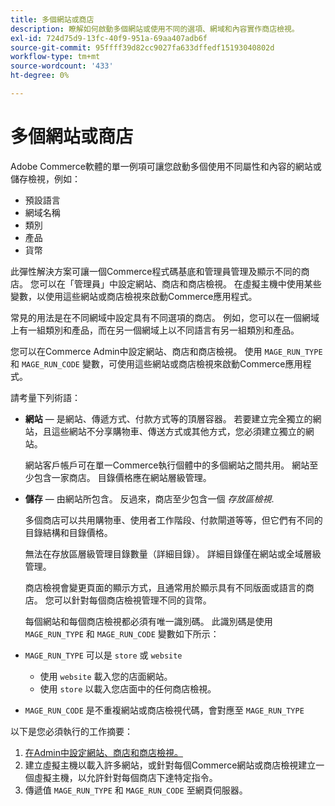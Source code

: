 ```yaml
---
title: 多個網站或商店
description: 瞭解如何啟動多個網站或使用不同的選項、網域和內容實作商店檢視。
exl-id: 724d75d9-13fc-40f9-951a-69aa407adb6f
source-git-commit: 95ffff39d82cc9027fa633dffedf15193040802d
workflow-type: tm+mt
source-wordcount: '433'
ht-degree: 0%

---
```


# 多個網站或商店

Adobe Commerce軟體的單一例項可讓您啟動多個使用不同屬性和內容的網站或儲存檢視，例如：

- 預設語言
- 網域名稱
- 類別
- 產品
- 貨幣

此彈性解決方案可讓一個Commerce程式碼基底和管理員管理及顯示不同的商店。 您可以在「管理員」中設定網站、商店和商店檢視。 在虛擬主機中使用某些變數，以使用這些網站或商店檢視來啟動Commerce應用程式。

常見的用法是在不同網域中設定具有不同選項的商店。 例如，您可以在一個網域上有一組類別和產品，而在另一個網域上以不同語言有另一組類別和產品。

您可以在Commerce Admin中設定網站、商店和商店檢視。 使用 `MAGE_RUN_TYPE` 和 `MAGE_RUN_CODE` 變數，可使用這些網站或商店檢視來啟動Commerce應用程式。

請考量下列術語：

- **網站** — 是網站、傳遞方式、付款方式等的頂層容器。 若要建立完全獨立的網站，且這些網站不分享購物車、傳送方式或其他方式，您必須建立獨立的網站。

  網站客戶帳戶可在單一Commerce執行個體中的多個網站之間共用。 網站至少包含一家商店。 目錄價格應在網站層級管理。

- **儲存** — 由網站所包含。 反過來，商店至少包含一個 *存放區檢視*.

  多個商店可以共用購物車、使用者工作階段、付款閘道等等，但它們有不同的目錄結構和目錄價格。

  無法在存放區層級管理目錄數量（詳細目錄）。 詳細目錄僅在網站或全域層級管理。

  商店檢視會變更頁面的顯示方式，且通常用於顯示具有不同版面或語言的商店。 您可以針對每個商店檢視管理不同的貨幣。

  每個網站和每個商店檢視都必須有唯一識別碼。 此識別碼是使用 `MAGE_RUN_TYPE` 和 `MAGE_RUN_CODE` 變數如下所示：

- `MAGE_RUN_TYPE` 可以是 `store` 或 `website`

   - 使用 `website` 載入您的店面網站。
   - 使用 `store` 以載入您店面中的任何商店檢視。

- `MAGE_RUN_CODE` 是不重複網站或商店檢視代碼，會對應至 `MAGE_RUN_TYPE`

以下是您必須執行的工作摘要：

1. [在Admin中設定網站、商店和商店檢視。](ms-admin.md)
1. 建立虛擬主機以載入許多網站，或針對每個Commerce網站或商店檢視建立一個虛擬主機，以允許針對每個商店下達特定指令。
1. 傳遞值 `MAGE_RUN_TYPE` 和 `MAGE_RUN_CODE` 至網頁伺服器。

